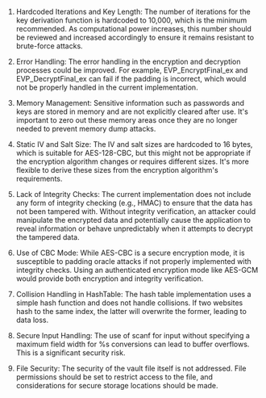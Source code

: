 1. Hardcoded Iterations and Key Length: The number of iterations for the key derivation function is hardcoded to 10,000, which is the minimum recommended. As computational power increases, this number should be reviewed and increased accordingly to ensure it remains resistant to brute-force attacks.

2. Error Handling: The error handling in the encryption and decryption processes could be improved. For example, EVP_EncryptFinal_ex and EVP_DecryptFinal_ex can fail if the padding is incorrect, which would not be properly handled in the current implementation.

3. Memory Management: Sensitive information such as passwords and keys are stored in memory and are not explicitly cleared after use. It's important to zero out these memory areas once they are no longer needed to prevent memory dump attacks.

4. Static IV and Salt Size: The IV and salt sizes are hardcoded to 16 bytes, which is suitable for AES-128-CBC, but this might not be appropriate if the encryption algorithm changes or requires different sizes. It's more flexible to derive these sizes from the encryption algorithm's requirements.

5. Lack of Integrity Checks: The current implementation does not include any form of integrity checking (e.g., HMAC) to ensure that the data has not been tampered with. Without integrity verification, an attacker could manipulate the encrypted data and potentially cause the application to reveal information or behave unpredictably when it attempts to decrypt the tampered data.

6. Use of CBC Mode: While AES-CBC is a secure encryption mode, it is susceptible to padding oracle attacks if not properly implemented with integrity checks. Using an authenticated encryption mode like AES-GCM would provide both encryption and integrity verification.

7. Collision Handling in HashTable: The hash table implementation uses a simple hash function and does not handle collisions. If two websites hash to the same index, the latter will overwrite the former, leading to data loss.

8. Secure Input Handling: The use of scanf for input without specifying a maximum field width for %s conversions can lead to buffer overflows. This is a significant security risk.

9. File Security: The security of the vault file itself is not addressed. File permissions should be set to restrict access to the file, and considerations for secure storage locations should be made.